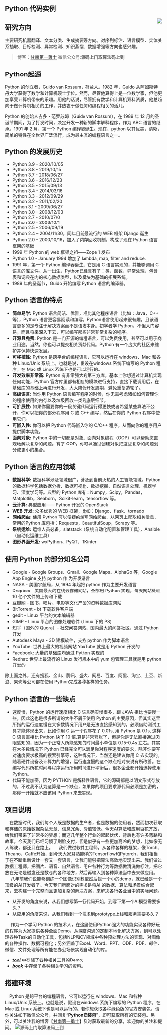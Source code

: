 ## Python 代码实例


<img src="icon.png" align="right" />

## 研究方向
主要研究机器翻译、文本分类、生成摘要等方向。对序列标注、语言模型、实体关系抽取、目标检测、异常检测、知识蒸馏、数据增强等方向也感兴趣。
>   博客：[甘南第一勇士](https://shajiu.github.io/)  微信公众号:**源码上门取算法码上到**


## Python起源

Python 的创立者，Guido van Rossum，荷兰人。1982 年，Guido 从阿姆斯特丹大学获得了数学和计算机硕士学位。然而，尽管他算得上是一位数学家，但他更加享受计算机带来的乐趣。用他的话说，尽管拥有数学和计算机双料资质，他总趋向于做计算机相关的工作，并热衷于做任何和编程相关的活儿。

Python 的创始人吉多・范罗苏姆（Guido van Rossum），在 1989 年 12 月的圣诞节期间，为了打发时间，决定开发一种新的脚本解释程序，作为 ABC 语言的继承。1991 年 2 月，第一个 Python 编译器诞生。现在，python 以其优美，清晰，简单的特性在全世界广泛流行，成为最主流的编程语言之一。

##  Python 的发展历史
- Python 3.9 - 2020/10/05
- Python 3.8 - 2019/10/15
- Python 3.7 - 2018/06/27
- Python 3.6 - 2016/12/23
- Python 3.5 - 2015/09/13
- Python 3.4 - 2014/03/16
- Python 3.3 - 2012/09/29
- Python 3.2 - 2011/02/20
- Python 3.1 - 2009/06/27
- Python 3.0 - 2008/12/03
- Python 2.7 - 2010/07/0
- Python 2.6 - 2008/10/1
- Python 2.5 - 2006/09/19
- Python 2.4 – 2004/11/30，同年目前最流行的 WEB 框架 Django 诞生
- Python 2.0 - 2000/10/16，加入了内存回收机制，构成了现在 Python 语言框架的基础
- 1999 年 Python 的 web 框架之祖——Zope 1 发布
- Python 1.0 - January 1994 增加了 lambda, map, filter and reduce.
- 1991 年，第一个 Python 编译器诞生。它是用 C 语言实现的，并能够调用 C 语言的库文件。从一出生，Python已经具有了：类，函数，异常处理，包含表和词典在内的核心数据类型，以及模块为基础的拓展系统。
- 1989 年的圣诞节，Guido 开始编写 Python 语言的编译器。
## Python 语言的特点
- **简单易学:**
Python 语言简洁、优雅，相比其他程序语言（比如：Java，C++ 等），Python 语言更容易阅读和编写。Python语言使用起来很有趣，且该语言更多的是专注于解决方案而不是语法本身。初学者学 Python，不但入门容易，而且将来深入下去，可以编写那些非常非常复杂的程序。
- **开源且免费:**
Python 是一门开源的编程语言，可以免费使用，甚至可以用于商业用途。当然，你也可以提交相关贡献代码。Python 有一个庞大的社区来维护并保持快速发展。
- **可移植性:**
Python 是跨平台的编程语言，它可以运行在 windows、Mac 和各种 Linux/Unix 系统上。也就是说，假设在windows 系统下编写的 Python 程序，在 Mac 或 Linux 系统下也是可以运行的。
- **开发效率非常高:**
Python 有非常强大的第三方库，基本上你想通过计算机实现任何功能，Python 官方库里都有相应的模块进行支持，直接下载调用后，在基础库的基础上再进行开发，大大降低开发周期，避免重复造轮子。
- **高级语言:**
当你用 Python 语言编写程序的时候，你无需考虑诸如如何管理你的程序使用的内存以及垃圾回收一类的底层细节。
- **可扩展性:**
如果你需要你的一段关键代码运行得更快或者希望某些算法不公开，你可以把你的部分程序用 C 或 C++ 编写，然后在你的 Python 程序中使用它们。
- **可嵌入性:**
你可以把 Python 代码嵌入你的 C/C++ 程序，从而向你的程序用户提供脚本功能。
- **面向对象:**
Python 中的一切都是对象。面向对象编程（OOP）可以帮助您直观地解决复杂的问题。有了 OOP，你可以通过创建对象把这些复杂的问题划分成更小的集合。

## Python 语言的应用领域
- **数据科学:** 数据科学涉及领域很广，涉及到当前火热的人工智能领域。Python 的数据科学包括数据分析、数据可视化、数据挖掘、自然语言处理、机器学习、深度学习等。典型的 Python 库有：Numpy，Scipy，Pandas，Matplotlib，Seaborn，Scikit-learn，tensorflow 等。
- **云计算:** 典型应用—— Python 开发的 OpenStack
- **WEB 开发:** 众多优秀的 WEB 框架，比如：Django、flask、tornado
- **网络爬虫:** 使用 Python 可以便捷的编写网络爬虫，从网页上爬取相关信息，常用的Python 库包括：Requests，BeautifulSoup，Scrapy 等。
- **系统运维:** 运维人员必备，slatstack（系统自动化配置和管理工具），Ansible（自动化运维工具）
- **图形界面开发:** wxPython、PyQT、TKinter


## 使用 Python 的部分知名公司

- Google - Google Groups、Gmail、Google Maps、AlphaGo 等，Google App Engine 支持 python 作
为开发语言
- NASA - 美国宇航局，从 1994 年起把 python 作为主要开发语言
- Dropbox - 美国最大的在线云存储网站，全部用 Python 实现，每天网站处理 10 亿个文件的上传和下载
- 豆瓣网 - 图书、唱片、电影等文化产品的资料数据库网站
- BitTorrent - bt 下载软件客户端
- gedit - Linux 平台的文本编辑器
- GIMP - Linux 平台的图像处理软件 (Linux 下的 PS)
- 知乎（国外的 Quora）- 社交问答网站，国内最大的问答社区，通过 Python 开发
- Autodesk Maya - 3D 建模软件，支持 python 作为脚本语言
- YouTube: 世界上最大的视频网站 YouTube 就是用 Python 开发的
- Facebook: 大量的基础库均通过 Python 实现的
- Redhat: 世界上最流行的 Linux 发行版本中的 yum 包管理工具就是用 python 开发的

除上面之外，还有搜狐、金山、腾讯、盛大、网易、百度、阿里、淘宝、土豆、新浪、果壳等公司都在使用 Python完成各种各样的任务。

## Python 语言的一些缺点
- 速度慢，Python 的运行速度相比 C 语言确实慢很多，跟 JAVA 相比也要慢一些，因此这也是很多所谓的大牛不屑于使用 Python 的主要原因，但其实这里所指的运行速度慢在大多数情况下用户是无法直接感知到的，必须借助测试工具才能体现出来，比如你用 C 运一个程序花了 0.01s, 用 Python 是 0.1s, 这样 C 语言直接比 Python 快了 10 倍,算是非常夸张了，但是你是无法直接通过肉眼感知的，因为一个正常人所能感知的时间最小单位是 0.15-0.4s 左右。其实在大多数情况下 Python 已经完全可以满足你对程序速度的要求，除非你要写对速度要求极高的搜索引擎等，这种情况下，当然还是建议你用 C 去实现的。随着硬件设备及计算力的增强，运行速度慢的这个缺点相对来说有所改善。在编写代码所花时间与程序运行所用时间进行平衡后，很多企业都开始选择使用 Python。
- 代码不能加密，因为 PYTHON 是解释性语言，它的源码都是以明文形式存放的，不过我不认为这算是一个缺点，如果你的项目要求源代码必须是加密的，那你一开始就不应该用 Python 来去实现。

## 项目说明
&ensp;&ensp;在数据时代，我们每个人既是数据的生产者，也是数据的使用者，然而初次获取和存储的原始数据杂乱无章、信息冗余、价值较低。今天AI算法和应用百花齐放，给我们带来了非常多的梦想；而这几年整个行业的起起伏伏，背后也有许多弯路和故事。今天我们已经习惯了刷脸支付，但是似乎有一些更加高冷的梦想，比如像无人驾驶，都还只在路上。
&ensp;&ensp;我们做过软件工程师，从各种各样的框架，像Torch、Theano、Caffe开始，到今天大家耳熟能详的Tensorflow和Pytorch，我们相当于在不断重新设计一套又一套语言，让我们能够把算法高效地实现出来。我们做过数据工程师，把图片、语音、自然语言、用户各种行为等数据做清洗做标注，把它放在无论是磁盘还是数仓的各种地方，然后再输入到各种算法当中去来做应用。
&ensp;&ensp;  八年前我们说能够训练一个图像识别模型然后搭一个小的demo，就已经是一个顶级的AI开发者了。今天我们所面对的需求是将AI 的数据、算法和场景结合起来，去构建一个完整而且更加复杂的解决方案，来解决各行各业当中的实际问题。
- 从开发的角度来说，从我们想写第一行代码开始，到写下第一个AI模型需要多久？
- 从应用的角度来说，从我们看到一个需求到prototype上线和服务需要多久？

&ensp;&ensp;  作为一个学习 Python 的技术人，在这里使用Python强大的功能实现各种好玩的程序为大家提供各种全面Demo，从深度沟通的定制本地化解决方案，到可以处理各种Task的自动化工具，包括NLP和CV领域中各种预处理方法的实现、对图像的各种操作、数据可视化；另外涵盖了Excel、Word、PPT、ODF、PDF、邮件、微信、文件处理等所有能在办公场景实现自动化的库。
* ***[tool](https://github.com/Shajiu/PythonObject/tree/main/tool)*** 中存储了各种相关工具的Demo;
* ***[book](https://github.com/Shajiu/PythonObject/tree/main/book)*** 中存储了各种相关学习的资料。
## 搭建环境
&ensp;&ensp;Python 是跨平台的编程语言，它可以运行在 windows、Mac 和各种 Linux/Unix 系统上。也就是说，假设在windows 系统下编写的 Python 程序，在 Mac 或 Linux 系统下也是可以运行的。若你想获取各种绿色版的官方安装包，请你关注如下微信公众号，并回复“**Python安装包**”，即可获取所有的安装包。另外，可以关注我的博客【[甘南第一勇士](https://shajiu.github.io/)】及时获取最新的分享，欢迎你的关注和提问。
![源码上门取算法码上到](https://s3.bmp.ovh/imgs/2022/01/7d22c3e4bb85aae1.png)
